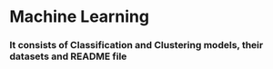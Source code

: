 # Machine Learning
### It consists of Classification and Clustering models, their datasets and README file 
